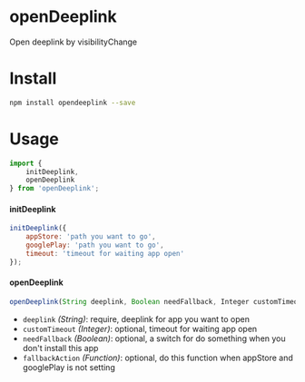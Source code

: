 # openDeeplink

Open deeplink by visibilityChange

# Install

```bash
npm install opendeeplink --save
```

# Usage
```js
import {
    initDeeplink,
    openDeeplink
} from 'openDeeplink';
```

#### initDeeplink
```js
initDeeplink({
    appStore: 'path you want to go',
    googlePlay: 'path you want to go',
    timeout: 'timeout for waiting app open'
});
```
#### openDeeplink
```js
openDeeplink(String deeplink, Boolean needFallback, Integer customTimeout, Function fallbackAction)
```
* `deeplink` *(String)*: require, deeplink for app you want to open
* `customTimeout` *(Integer)*: optional, timeout for waiting app open
* `needFallback` *(Boolean)*: optional, a switch for do something when you don't install this app
* `fallbackAction` *(Function)*: optional, do this function when appStore and googlePlay is not setting